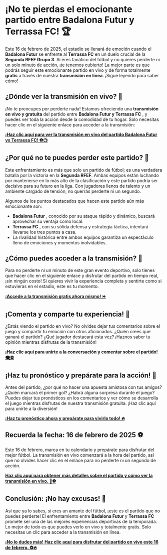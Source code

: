 # ¡No te pierdas el emocionante partido entre Badalona Futur y Terrassa FC! 🏆

Este 16 de febrero de 2025, el estadio se llenará de emoción cuando el **Badalona Futur** se enfrente al **Terrassa FC** en un duelo crucial de la **Segunda RFEF Grupo 3**. Si eres fanático del fútbol y no quieres perderte ni un solo minuto de acción, ¡te tenemos cubierto! La mejor parte es que podrás seguir este emocionante partido en vivo y de forma totalmente **gratis** a través de nuestra **transmisión en línea**. ¡Sigue leyendo para saber cómo!

## ¿Dónde ver la transmisión en vivo? 🎥

¡No te preocupes por perderte nada! Estamos ofreciendo una **transmisión en vivo y gratuita** del partido entre **Badalona Futur y Terrassa FC** , y puedes ver toda la acción desde la comodidad de tu hogar. Solo necesitas hacer clic en el siguiente enlace para acceder a la transmisión:

[**¡Haz clic aquí para ver la transmisión en vivo del partido Badalona Futur vs Terrassa FC! ⚽📺**](https://tinyurl.com/livestreamfreeo?st=Badalona+Futur+vs+Terrassa+FC&si=gh)

## ¿Por qué no te puedes perder este partido? 🤔

Este enfrentamiento es más que solo un partido de fútbol; es una verdadera batalla por la victoria en la **Segunda RFEF**. Ambas equipos están luchando por mantenerse en lo más alto de la clasificación y este partido podría ser decisivo para su futuro en la liga. Con jugadores llenos de talento y un ambiente cargado de tensión, no querrás perderte ni un segundo.

Algunos de los puntos destacados que hacen este partido aún más emocionante son:

- **Badalona Futur** , conocido por su ataque rápido y dinámico, buscará aprovechar su ventaja como local.
- **Terrassa FC** , con su sólida defensa y estrategia táctica, intentará llevarse los tres puntos a casa.
- La rivalidad histórica entre ambos equipos garantiza un espectáculo lleno de emociones y momentos inolvidables.

## ¿Cómo puedes acceder a la transmisión? 🔑

Para no perderte ni un minuto de este gran evento deportivo, solo tienes que hacer clic en el siguiente enlace y disfrutar del partido en tiempo real, ¡sin ningún costo! Si quieres vivir la experiencia completa y sentirte como si estuvieras en el estadio, este es tu momento.

[**¡Accede a la transmisión gratis ahora mismo! ⏩**](https://tinyurl.com/livestreamfreeo?st=Badalona+Futur+vs+Terrassa+FC&si=gh)

## ¡Comenta y comparte tu experiencia! 💬

¿Estás viendo el partido en vivo? No olvides dejar tus comentarios sobre el juego y compartir tu emoción con otros aficionados. ¿Quién crees que ganará el partido? ¿Qué jugador destacará esta vez? ¡Haznos saber tu opinión mientras disfrutas de la transmisión!

[**¡Haz clic aquí para unirte a la conversación y comentar sobre el partido! 🗨️⚽**](https://tinyurl.com/livestreamfreeo?st=Badalona+Futur+vs+Terrassa+FC&si=gh)

## ¡Haz tu pronóstico y prepárate para la acción! 🔮

Antes del partido, ¿por qué no hacer una apuesta amistosa con tus amigos? ¿Quién marcará el primer gol? ¿Habrá alguna sorpresa durante el juego? Puedes dejar tus pronósticos en los comentarios y ver cómo se desarrolla el juego mientras disfrutas de nuestra transmisión gratuita. ¡Haz clic aquí para unirte a la diversión!

[**¡Haz tu pronóstico ahora y prepárate para vivirlo todo! 🔥**](https://tinyurl.com/livestreamfreeo?st=Badalona+Futur+vs+Terrassa+FC&si=gh)

## Recuerda la fecha: 16 de febrero de 2025 ⚽

Este 16 de febrero, marca en tu calendario y prepárate para disfrutar del mejor fútbol. La transmisión en vivo comenzará a la hora del partido, así que no olvides hacer clic en el enlace para no perderte ni un segundo de acción.

[**Haz clic aquí para obtener más detalles sobre el partido y cómo ver la transmisión en vivo. 📅⚽**](https://tinyurl.com/livestreamfreeo?st=Badalona+Futur+vs+Terrassa+FC&si=gh)

## Conclusión: ¡No hay excusas! 🎉

Así que ya lo sabes, si eres un amante del fútbol, ¡este es el partido que no puedes perderte! El enfrentamiento entre **Badalona Futur** y **Terrassa FC** promete ser una de las mejores experiencias deportivas de la temporada. Lo mejor de todo es que puedes verlo en vivo y totalmente gratis. Solo necesitas un clic para acceder a la transmisión en línea.

[**¡No lo dudes más! Haz clic aquí para disfrutar del partido en vivo este 16 de febrero. ⚽🔥**](https://tinyurl.com/livestreamfreeo?st=Badalona+Futur+vs+Terrassa+FC&si=gh)

